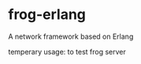 frog-erlang
===========

A network framework based on Erlang

temperary usage: to test frog server


